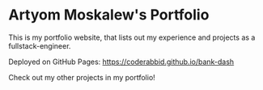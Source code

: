 # Artyom Moskalew's Portfolio

This is my portfolio website, that lists out my experience and projects as a fullstack-engineer.

Deployed on GitHub Pages: https://coderabbid.github.io/bank-dash

Check out my other projects in my portfolio!
